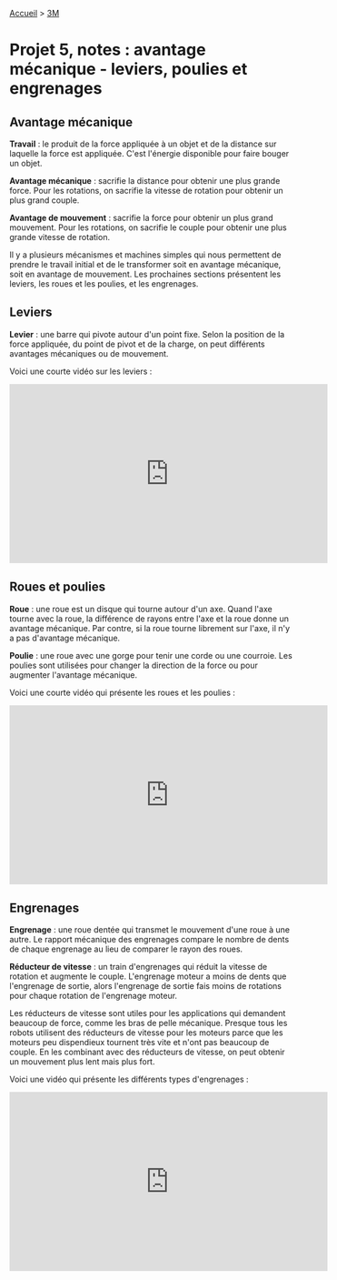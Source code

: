 [Accueil](./index.md) > [3M](./acceuil3M.md#projet-5--systèmes-mécaniques)

# Projet 5, notes : avantage mécanique - leviers, poulies et engrenages

## Avantage mécanique

**Travail** : le produit de la force appliquée à un objet et de la distance sur laquelle la force est appliquée. C'est l'énergie disponible pour faire bouger un objet.

**Avantage mécanique** : sacrifie la distance pour obtenir une plus grande force. Pour les rotations, on sacrifie la vitesse de rotation pour obtenir un plus grand couple.

**Avantage de mouvement** : sacrifie la force pour obtenir un plus grand mouvement. Pour les rotations, on sacrifie le couple pour obtenir une plus grande vitesse de rotation.

Il y a plusieurs mécanismes et machines simples qui nous permettent de prendre le travail initial et de le transformer soit en avantage mécanique, soit en avantage de mouvement. Les prochaines sections présentent les leviers, les roues et les poulies, et les engrenages.

## Leviers

**Levier** : une barre qui pivote autour d'un point fixe. Selon la position de la force appliquée, du point de pivot et de la charge, on peut différents avantages mécaniques ou de mouvement.

Voici une courte vidéo sur les leviers :

<iframe width="560" height="315" src="https://www.youtube.com/embed/_bR6XXcHXFg?si=zTpH2wm4c5DSpmSf" title="YouTube video player" frameborder="0" allow="accelerometer; autoplay; clipboard-write; encrypted-media; gyroscope; picture-in-picture; web-share" referrerpolicy="strict-origin-when-cross-origin" allowfullscreen></iframe>

## Roues et poulies

**Roue** : une roue est un disque qui tourne autour d'un axe. Quand l'axe tourne avec la roue, la différence de rayons entre l'axe et la roue donne un avantage mécanique. Par contre, si la roue tourne librement sur l'axe, il n'y a pas d'avantage mécanique.

**Poulie** : une roue avec une gorge pour tenir une corde ou une courroie. Les poulies sont utilisées pour changer la direction de la force ou pour augmenter l'avantage mécanique.

Voici une courte vidéo qui présente les roues et les poulies :

<iframe width="560" height="315" src="https://www.youtube.com/embed/9TNbbBuM0IY?si=RLDjNnAVjx-VWLPe" title="YouTube video player" frameborder="0" allow="accelerometer; autoplay; clipboard-write; encrypted-media; gyroscope; picture-in-picture; web-share" referrerpolicy="strict-origin-when-cross-origin" allowfullscreen></iframe>

## Engrenages

**Engrenage** : une roue dentée qui transmet le mouvement d'une roue à une autre. Le rapport mécanique des engrenages compare le nombre de dents de chaque engrenage au lieu de comparer le rayon des roues.

**Réducteur de vitesse** : un train d'engrenages qui réduit la vitesse de rotation et augmente le couple. L'engrenage moteur a moins de dents que l'engrenage de sortie, alors l'engrenage de sortie fais moins de rotations pour chaque rotation de l'engrenage moteur.

Les réducteurs de vitesse sont utiles pour les applications qui demandent beaucoup de force, comme les bras de pelle mécanique. Presque tous les robots utilisent des réducteurs de vitesse pour les moteurs parce que les moteurs peu dispendieux tournent très vite et n'ont pas beaucoup de couple. En les combinant avec des réducteurs de vitesse, on peut obtenir un mouvement plus lent mais plus fort.

Voici une vidéo qui présente les différents types d'engrenages :

<iframe width="560" height="315" src="https://www.youtube.com/embed/oi1g6w8ZqyE?si=of-FXsH0m-svU6go" title="YouTube video player" frameborder="0" allow="accelerometer; autoplay; clipboard-write; encrypted-media; gyroscope; picture-in-picture; web-share" referrerpolicy="strict-origin-when-cross-origin" allowfullscreen></iframe>
